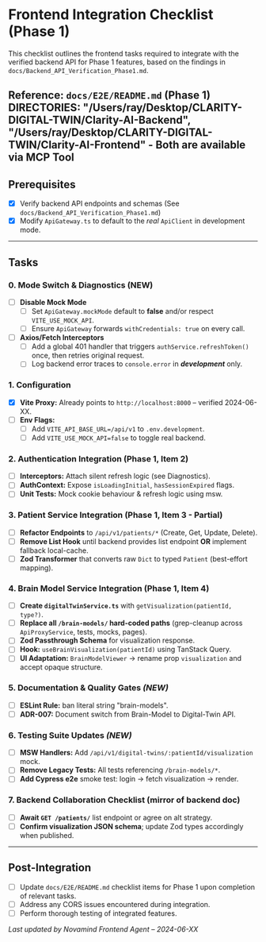 # Frontend Integration Checklist (Phase 1)

This checklist outlines the frontend tasks required to integrate with the verified backend API for Phase 1 features, based on the findings in `docs/Backend_API_Verification_Phase1.md`.

**Reference:** `docs/E2E/README.md` (Phase 1)
**DIRECTORIES**: 
        "/Users/ray/Desktop/CLARITY-DIGITAL-TWIN/Clarity-AI-Backend",
        "/Users/ray/Desktop/CLARITY-DIGITAL-TWIN/Clarity-AI-Frontend"
            - Both are available via MCP Tool
---

## Prerequisites

- [x] Verify backend API endpoints and schemas (See `docs/Backend_API_Verification_Phase1.md`)
- [x] Modify `ApiGateway.ts` to default to the *real* `ApiClient` in development mode.

---

## Tasks

### 0. Mode Switch & Diagnostics (NEW)

-   [ ] **Disable Mock Mode**
    -   [ ] Set `ApiGateway.mockMode` default to **false** and/or respect `VITE_USE_MOCK_API`.
    -   [ ] Ensure `ApiGateway` forwards `withCredentials: true` on every call.
-   [ ] **Axios/Fetch Interceptors**
    -   [ ] Add a global 401 handler that triggers `authService.refreshToken()` once, then retries original request.
    -   [ ] Log backend error traces to `console.error` in ***development*** only.

### 1. Configuration

-   [x] **Vite Proxy:** Already points to `http://localhost:8000` – verified 2024-06-XX.
-   [ ] **Env Flags:**
    -   [ ] Add `VITE_API_BASE_URL=/api/v1` to `.env.development`.
    -   [ ] Add `VITE_USE_MOCK_API=false` to toggle real backend.

### 2. Authentication Integration (Phase 1, Item 2)

-   [ ] **Interceptors:** Attach silent refresh logic (see Diagnostics).
-   [ ] **AuthContext:** Expose `isLoadingInitial`, `hasSessionExpired` flags.
-   [ ] **Unit Tests:** Mock cookie behaviour & refresh logic using msw.

### 3. Patient Service Integration (Phase 1, Item 3 - Partial)

-   [ ] **Refactor Endpoints** to `/api/v1/patients/*` (Create, Get, Update, Delete).
-   [ ] **Remove List Hook** until backend provides list endpoint **OR** implement fallback local-cache.
-   [ ] **Zod Transformer** that converts raw `Dict` to typed `Patient` (best-effort mapping).

### 4. Brain Model Service Integration (Phase 1, Item 4)

-   [ ] **Create `digitalTwinService.ts`** with `getVisualization(patientId, type?)`.
-   [ ] **Replace all `/brain-models/` hard-coded paths** (grep-cleanup across `ApiProxyService`, tests, mocks, pages).
-   [ ] **Zod Passthrough Schema** for visualization response.
-   [ ] **Hook:** `useBrainVisualization(patientId)` using TanStack Query.
-   [ ] **UI Adaptation:** `BrainModelViewer` → rename prop `visualization` and accept opaque structure.

### 5. Documentation & Quality Gates *(NEW)*

-   [ ] **ESLint Rule:** ban literal string "brain-models".
-   [ ] **ADR-007:** Document switch from Brain-Model to Digital-Twin API.

### 6. Testing Suite Updates *(NEW)*

-   [ ] **MSW Handlers:** Add `/api/v1/digital-twins/:patientId/visualization` mock.
-   [ ] **Remove Legacy Tests:** All tests referencing `/brain-models/*`.
-   [ ] **Add Cypress e2e** smoke test: login → fetch visualization → render.

### 7. Backend Collaboration Checklist (mirror of backend doc)

-   [ ] **Await `GET /patients/`** list endpoint or agree on alt strategy.
-   [ ] **Confirm visualization JSON schema**; update Zod types accordingly when published.

---

## Post-Integration

- [ ] Update `docs/E2E/README.md` checklist items for Phase 1 upon completion of relevant tasks.
- [ ] Address any CORS issues encountered during integration.
- [ ] Perform thorough testing of integrated features. 

*Last updated by Novamind Frontend Agent – 2024-06-XX* 